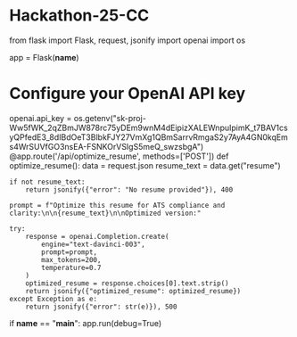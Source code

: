 # Hackathon-25-CC
from flask import Flask, request, jsonify
import openai
import os

app = Flask(__name__)

# Configure your OpenAI API key
openai.api_key = os.getenv("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") 
@app.route('/api/optimize_resume', methods=['POST'])
def optimize_resume():
    data = request.json
    resume_text = data.get("resume")
    
    if not resume_text:
        return jsonify({"error": "No resume provided"}), 400

    prompt = f"Optimize this resume for ATS compliance and clarity:\n\n{resume_text}\n\nOptimized version:"
    
    try:
        response = openai.Completion.create(
            engine="text-davinci-003",
            prompt=prompt,
            max_tokens=200,
            temperature=0.7
        )
        optimized_resume = response.choices[0].text.strip()
        return jsonify({"optimized_resume": optimized_resume})
    except Exception as e:
        return jsonify({"error": str(e)}), 500

if __name__ == "__main__":
    app.run(debug=True)
